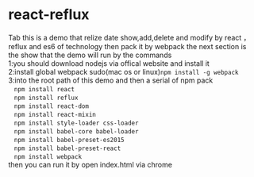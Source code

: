 # react-reflux
Tab this is a demo that relize date show,add,delete and modify by react ，reflux and es6 of technology then pack it by webpack
the next section is the show that the demo will run by the commands</br>
1:you should download nodejs via offical website and install it</br>
2:install global webpack sudo(mac os or linux)`npm install -g webpack`</br>
3:into the root path of this demo and then a serial of npm pack</br>
  &nbsp;&nbsp;&nbsp;`npm install react`</br>
  &nbsp;&nbsp;&nbsp;`npm install reflux`</br>
  &nbsp;&nbsp;&nbsp;`npm install react-dom`</br>
  &nbsp;&nbsp;&nbsp;`npm install react-mixin`</br>
  &nbsp;&nbsp;&nbsp;`npm install style-loader css-loader`</br>
  &nbsp;&nbsp;&nbsp;`npm install babel-core babel-loader`</br>
  &nbsp;&nbsp;&nbsp;`npm install babel-preset-es2015`</br>
  &nbsp;&nbsp;&nbsp;`npm install babel-preset-react`</br>
  &nbsp;&nbsp;&nbsp;`npm install webpack`</br>
then you can run it by open index.html via chrome

  
